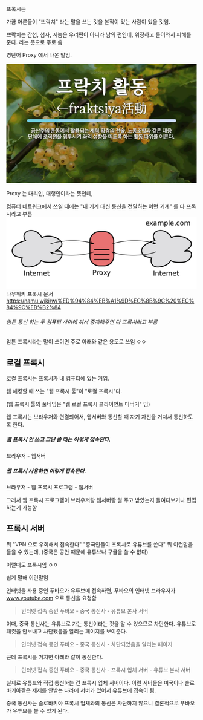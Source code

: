 
프록시는

가끔 어른들이 "쁘락치" 라는 말을 쓰는 것을 본적이 있는 사람이 있을 것임.

쁘락치는 간첩, 첩자, 저놈은 우리편이 아니라 남의 편인데, 위장하고 들어와서 피해를 준다. 라는 뜻으로 주로 씀

영단어 Proxy 에서 나온 말임.

![](images/burp_manual_windows/proxy_dictionary_cap.png)

Proxy 는 대리인, 대행인이라는 뜻인데,

컴퓨터 네트워크에서 쓰일 때에는 "내 기계 대신 통신을 전달하는 어떤 기계" 를 다 프록시라고 부름
![](images/burp_manual_windows/internet_proxy_internet.png)
나무위키 프록시 문서
https://namu.wiki/w/%ED%94%84%EB%A1%9D%EC%8B%9C%20%EC%84%9C%EB%B2%84

###### 암튼 통신 하는 두 컴퓨터 사이에 껴서 중계해주면 다 프록시라고 부름

암튼 프록시라는 말이 쓰이면 주로 아래와 같은 용도로 쓰임 ㅇㅇ

## 로컬 프록시

로컬 프록시는 프록시가 내 컴퓨터에 있는 거임.

웹 해킹할 때 쓰는 "웹 프록시 툴"이 "로컬 프록시"다.

(웹 프록시 툴의 풀네임은 "웹 로컬 프록시 클라이언트 디버거" 임)

웹 프록시는 브라우저와 연결되어서, 웹서버와 통신할 때 자기 자신을 거쳐서 통신하도록 한다.

##### 웹 프록시 안 쓰고 그냥 쓸 때는 이렇게 접속된다.
브라우저 - 웹서버
##### 웹 프록시 사용하면 이렇게 접속된다.
브라우저 - 웹 프록시 프로그램 - 웹서버

그래서 웹 프록시 프로그램이 브라우저랑 웹서버랑 뭘 주고 받았는지 들여다보거나 편집하는게 가능함

## 프록시 서버

뭐 
"VPN 으로 우회해서 접속한다"
"중국인들이 프록시로 유튜브를 쓴다" 뭐 이런말을 들을 수 있는데,
(중국은 공안 때문에 유튜브나 구글을 쓸 수 없다)

이럴때도 프록시임 ㅇㅇ

쉽게 말해 이런말임

인터넷을 사용 중인 푸바오가 유튜브에 접속하면,
푸바오의 인터넷 브라우저가 www.youtube.com 으로 통신을 요청함

>인터넷 접속 중인 푸바오 - 중국 통신사 - 유튜브 본사 서버

이때, 중국 통신사는 유튜브로 가는 통신이라는 것을 알 수 있으므로 차단한다.
유튜브로 패킷을 안보내고 차단됐음을 알리는 페이지를 보여준다.

>인터넷 접속 중인 푸바오 - 중국 통신사 - 차단되었음을 알리는 페이지

근데 프록시를 거치면 아래와 같이 통신한다.

>인터넷 접속 중인 푸바오 - 중국 통신사 - 프록시 업체 서버 - 유튜브 본사 서버

실제로 유튜브와 직접 통신하는 건 프록시 업체 서버이다. 이런 서버들은 미국이나 슬로바키아같은 제제를 안받는 나라에 서버가 있어서 유튜브에 접속이 됨.

중국 통신사는 슬로바키아 프록시 업체와의 통신은 차단하지 않으니 결론적으로 푸바오가 유튜브를 볼 수 있게 된다.